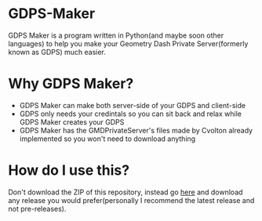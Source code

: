 # GDPS-Maker
GDPS Maker is a program written in Python(and maybe soon other languages) to help you make your Geometry Dash Private Server(formerly known as GDPS) much easier.
# Why GDPS Maker?
- GDPS Maker can make both server-side of your GDPS and client-side
- GDPS only needs your credintals so you can sit back and relax while GDPS Maker creates your GDPS
- GDPS Maker has the GMDPrivateServer's files made by Cvolton already implemented so you won't need to download anything
# How do I use this?
Don't download the ZIP of this repository, instead go [here](https://github.com/Intelligent-Cat/GDPS-Maker/releases) and download any release you would prefer(personally I recommend the latest release and not pre-releases).
